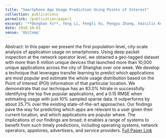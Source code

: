 ```yaml
---
title: "Smartphone App Usage Prediction Using Points of Interest"
collection: publications
permalink: /publication/paper1
excerpt: '**Donghan Yu**, Yong Li, Fengli Xu, Pengyu Zhang, Vassilis Kostakos'
date: 2018-10-01
venue: 'UbiComp'
---
```

Abstract: In this paper we present the first population-level, city-scale analysis of application usage on smartphones. Using deep packet inspection at the network operator level, we obtained a geo-tagged dataset with more than 6 million unique devices that launched more than 10,000 unique applications across the city of Shanghai over one week. We develop a technique that leverages transfer learning to predict which applications are most popular and estimate the whole usage distribution based on the Point of Interest (POI) information of that particular location. We demonstrate that our technique has an 83.0% hitrate in successfully identifying the top five popular applications, and a 0.15 RMSE when estimating usage with just 10% sampled sparse data. It outperforms by about 25.7% over the existing state-of-the-art approaches. Our findings pave the way for predicting which apps are relevant to a user given their current location, and which applications are popular where. The implications of our findings are broad: it enables a range of systems to benefit from such timely predictions, including operating systems, network operators, appstores, advertisers, and service providers. [Full Paper Link](https://dl.acm.org/doi/abs/10.1145/3161413)
